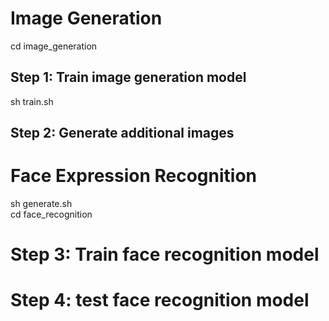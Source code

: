 # Image Generation
cd image_generation
## Step 1: Train image generation model 
sh train.sh 
## Step 2: Generate additional images
# Face Expression Recognition
sh generate.sh \
cd face_recognition
# Step 3: Train face recognition model
# Step 4: test face recognition model
